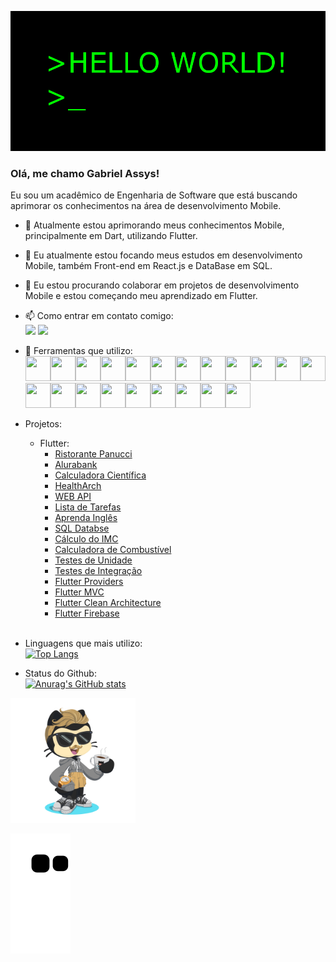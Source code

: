 ![gif](https://github.com/GABRIEL-ASSYS/Octocat/blob/main/68747470733a2f2f692e696d6775722e636f6d2f624841384b45372e676966.gif)
### Olá, me chamo Gabriel Assys!
Eu sou um acadêmico de Engenharia de Software que está buscando aprimorar os conhecimentos na área de desenvolvimento Mobile.
- 🔭 Atualmente estou aprimorando meus conhecimentos Mobile, principalmente em Dart, utilizando Flutter.
- 🌱 Eu atualmente estou focando meus estudos em desenvolvimento Mobile, também Front-end em React.js e DataBase em SQL.
- 🤝 Eu estou procurando colaborar em projetos de desenvolvimento Mobile e estou começando meu aprendizado em Flutter.
- 📫 Como entrar em contato comigo:<br/>
[<img src="https://img.shields.io/badge/linkedin-%230077B5.svg?&style=for-the-badge&logo=linkedin&logoColor=white" />](https://www.linkedin.com/in/gabriel-assys)
[<img src = "https://img.shields.io/badge/instagram-%23E4405F.svg?&style=for-the-badge&logo=instagram&logoColor=white">](https://www.instagram.com/gabriel_brachak/)
- 🔧 Ferramentas que utilizo:<br/>
<img src="https://cdn.jsdelivr.net/gh/devicons/devicon/icons/java/java-original-wordmark.svg" width="40" height="40"/><img src="https://cdn.jsdelivr.net/gh/devicons/devicon/icons/javascript/javascript-original.svg" width="40" height="40"/><img src="https://cdn.jsdelivr.net/gh/devicons/devicon/icons/c/c-original.svg" width="40" height="40"/><img src="https://cdn.jsdelivr.net/gh/devicons/devicon/icons/csharp/csharp-original.svg" width="40" height="40"/><img src="https://cdn.jsdelivr.net/gh/devicons/devicon/icons/html5/html5-original.svg" width="40" height="40"/><img src="https://cdn.jsdelivr.net/gh/devicons/devicon/icons/css3/css3-original.svg" width="40" height="40"/><img src="https://cdn.jsdelivr.net/gh/devicons/devicon/icons/git/git-original.svg" width="40" height="40"/><img src="https://cdn.jsdelivr.net/gh/devicons/devicon/icons/github/github-original-wordmark.svg" width="40" height="40"/><img src="https://cdn.jsdelivr.net/gh/devicons/devicon/icons/mysql/mysql-original-wordmark.svg" width="40" height="40"/><img src="https://cdn.jsdelivr.net/gh/devicons/devicon/icons/unity/unity-original.svg" width="40" height="40"/><img src="https://cdn.jsdelivr.net/gh/devicons/devicon/icons/androidstudio/androidstudio-original.svg" width="40" height="40"/><img src="https://cdn.jsdelivr.net/gh/devicons/devicon/icons/vscode/vscode-original.svg" width="40" height="40"/><img src="https://cdn.jsdelivr.net/gh/devicons/devicon/icons/canva/canva-original.svg" width="40" height="40"/><img src="https://cdn.jsdelivr.net/gh/devicons/devicon/icons/figma/figma-original.svg" width="40" height="40"/><img src="https://cdn.jsdelivr.net/gh/devicons/devicon/icons/python/python-original.svg" width="40" height="40"/><img src="https://cdn.jsdelivr.net/gh/devicons/devicon/icons/sass/sass-original.svg" width="40" height="40"/><img src="https://cdn.jsdelivr.net/gh/devicons/devicon/icons/trello/trello-plain.svg" width="40" height="40"/><img src="https://cdn.jsdelivr.net/gh/devicons/devicon/icons/react/react-original.svg" width="40" height="40"/><img src="https://cdn.jsdelivr.net/gh/devicons/devicon/icons/php/php-plain.svg" width="40" height="40"/><img 
src="https://cdn.jsdelivr.net/gh/devicons/devicon/icons/dart/dart-original.svg" width="40" height="40"/><img src="https://cdn.jsdelivr.net/gh/devicons/devicon/icons/flutter/flutter-original.svg" width="40" height="40"/>

- Projetos:
  * Flutter:
    * [Ristorante Panucci](https://github.com/GABRIEL-ASSYS/Ristorante-Panucci)
    * [Alurabank](https://github.com/GABRIEL-ASSYS/Alurabank-Flutter)
    * [Calculadora Científica](https://github.com/GABRIEL-ASSYS/Calculadora-cientifica)
    * [HealthArch](https://github.com/GABRIEL-ASSYS/HealthArch-Flutter-2.0)
    * [WEB API](https://github.com/GABRIEL-ASSYS/Flutter-WEB-API)
    * [Lista de Tarefas](https://github.com/GABRIEL-ASSYS/Lista-de-Tarefas-Flutter-SQL)
    * [Aprenda Inglês](https://github.com/GABRIEL-ASSYS/flutter-aula-aprenda-ingles)
    * [SQL Databse](https://github.com/GABRIEL-ASSYS/SQL-DB-Flutter/blob/master/README.md)
    * [Cálculo do IMC](https://github.com/GABRIEL-ASSYS/App-calculo-IMC/blob/master/README.md)
    * [Calculadora de Combustível](https://github.com/GABRIEL-ASSYS/Calculadora-de-Combustivel)
    * [Testes de Unidade](https://github.com/GABRIEL-ASSYS/Testes-Automatizados-Flutter)
    * [Testes de Integração](https://github.com/GABRIEL-ASSYS/Testes-de-Integra-o-Flutter)
    * [Flutter Providers](https://github.com/GABRIEL-ASSYS/Flutter-Providers)
    * [Flutter MVC](https://github.com/GABRIEL-ASSYS/Flutter-MVC)
    * [Flutter Clean Architecture](https://github.com/GABRIEL-ASSYS/Flutter-Clean-Architecture)
    * [Flutter Firebase]((https://github.com/GABRIEL-ASSYS/Flutter-Firebase))
    <br/>
          
- Linguagens que mais utilizo:  <br/>
[![Top Langs](https://github-readme-stats.vercel.app/api/top-langs/?username=GABRIEL-ASSYS)](https://github.com/anuraghazra/github-readme-stats) <br/>
- Status do Github:  <br/>
[![Anurag's GitHub stats](https://github-readme-stats.vercel.app/api?username=GABRIEL-ASSYS)](https://github.com/anuraghazra/github-readme-stats)<br/>
<img src="https://github.com/GABRIEL-ASSYS/Octocat/blob/main/octocat-1674837986440.png" width="200" height="200"/>
<br/>

![Snake animation](https://github.com/GABRIEL-ASSYS/GABRIEL-ASSYS/blob/output/github-contribution-grid-snake.svg)

